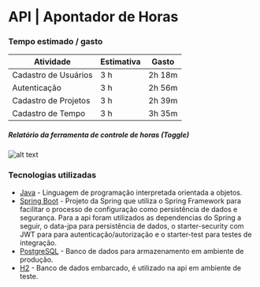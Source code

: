 # API | Apontador de Horas

### Tempo estimado / gasto
| Atividade | Estimativa | Gasto |
| ------ | ------ | ------ |
| Cadastro de Usuários | 3 h | 2h 18m |
| Autenticação | 3 h | 2h 56m |
| Cadastro de Projetos | 3 h | 2h 39m |
| Cadastro de Tempo | 3 h | 3h 35m |
##### Relatório da ferramenta de controle de horas (Toggle)
![alt text](https://s3-sa-east-1.amazonaws.com/jhonatan-carvalho/tempoGasto.png)

### Tecnologias utilizadas
* [Java] - Linguagem de programação interpretada orientada a objetos.
* [Spring Boot] - Projeto da Spring que utiliza o Spring Framework para facilitar o processo de configuração como persistência de dados e segurança. Para a api foram utilizados as dependencias do Spring a seguir, o data-jpa para persistência de dados, o starter-security com JWT para para autenticação/autorização e o starter-test para testes de integração.
* [PostgreSQL] - Banco de dados para armazenamento em ambiente de produção.
* [H2] - Banco de dados embarcado, é utilizado na api em ambiente de teste.

 [Java]: <https://www.java.com/pt_BR/>
 [Spring Boot]: <https://projects.spring.io/spring-boot/>
 [PostgreSQL]: <https://www.postgresql.org/>
 [H2]: <http://www.h2database.com/html/main.html/>